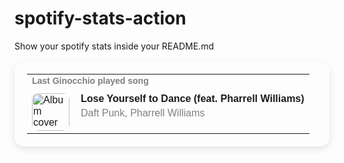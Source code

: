 # spotify-stats-action
Show your spotify stats inside your README.md


<!-- START_SECTION: Spotify Stats -->
<table style="border: none; border-radius: 15px; padding: 20px; box-shadow: 0px 4px 12px rgba(0, 0, 0, 0.1); max-width: 100%; font-family: Arial, sans-serif;">
  <tr>
    <td colspan="2" style="padding-bottom: 10px;">
      <h4 style="margin: 0; font-size: 14px; color: grey;">Last Ginocchio played song</h4>
    </td>
  </tr>
  <tr>
    <td style="padding-right: 10px;">
      <img src="https://i.scdn.co/image/ab67616d0000b2739b9b36b0e22870b9f542d937" alt="Album cover" style="width: 60px; height: 60px; border-radius: 10px;">
    </td>
    <td style="vertical-align: top;">
      <p style="margin: 0; font-weight: bold;">Lose Yourself to Dance (feat. Pharrell Williams)</p>
      <p style="margin: 5px 0 0 0; color: grey;">Daft Punk, Pharrell Williams</p>
    </td>
  </tr>
</table>

<!-- END_SECTION: Spotify Stats -->